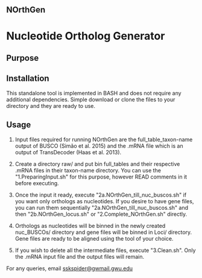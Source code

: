## NOrthGen
# Nucleotide Ortholog Generator

## Purpose

## Installation
This standalone tool is implemented in BASH and does not require any additional dependencies. Simple download or clone the files to your directory and they are ready to use.

## Usage 
1. Input files required for running NOrthGen are the full_table_taxon-name output of BUSCO (Simão et al. 2015) and the .mRNA file which is an output of TransDecoder (Haas et al. 2013). 

2. Create a directory raw/ and put bin full_tables and their respective .mRNA files in their taxon-name directory. You can use the "1.PreparingInput.sh" for this purpose, however READ comments in it before executing.

3. Once the input it ready, execute "2a.NOrthGen_till_nuc_buscos.sh" if you want only orthologs as nucleotides. If you desire to have gene files, you can run them sequentially "2a.NOrthGen_till_nuc_buscos.sh" and then "2b.NOrthGen_locus.sh" or "2.Complete_NOrthGen.sh" directly. 

4. Orthologs as nucleotides will be binned in the newly created nuc_BUSCOs/ directory and gene files will be binned in Loci/ directory. Gene files are ready to be aligned using the tool of your choice.

5. If you wish to delete all the intermediate files, execute "3.Clean.sh". Only the .mRNA input file and the output files will remain.

For any queries, email sskspider@gwmail.gwu.edu
